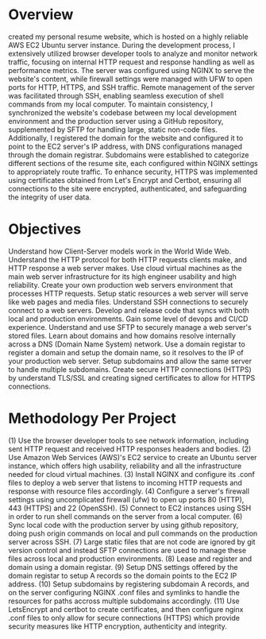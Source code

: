 # Overview 
 created my personal resume website, which is hosted on a highly reliable AWS EC2 Ubuntu server instance. During the development process, I extensively utilized browser developer tools to analyze and monitor network traffic, focusing on internal HTTP request and response handling as well as performance metrics. The server was configured using NGINX to serve the website's content, while firewall settings were managed with UFW to open ports for HTTP, HTTPS, and SSH traffic. Remote management of the server was facilitated through SSH, enabling seamless execution of shell commands from my local computer. To maintain consistency, I synchronized the website's codebase between my local development environment and the production server using a GitHub repository, supplemented by SFTP for handling large, static non-code files. Additionally, I registered the domain for the website and configured it to point to the EC2 server's IP address, with DNS configurations managed through the domain registrar. Subdomains were established to categorize different sections of the resume site, each configured within NGINX settings to appropriately route traffic. To enhance security, HTTPS was implemented using certificates obtained from Let's Encrypt and Certbot, ensuring all connections to the site were encrypted, authenticated, and safeguarding the integrity of user data.
# Objectives
Understand how Client-Server models work in the World Wide Web.
Understand the HTTP protocol for both HTTP requests clients make, and HTTP response a web server makes.
Use cloud virtual machines as the main web server infrastructure for its high engineer usability and high reliability.
Create your own production web servers environment that processes HTTP requests.
Setup static resources a web server will serve like web pages and media files.
Understand SSH connections to securely connect to a web servers.
Develop and release code that syncs with both local and production environments.
Gain some level of devops and CI/CD experience.
Understand and use SFTP to securely manage a web server's stored files.
Learn about domains and how domains resolve internally across a DNS (Domain Name System) network.
Use a domain registar to register a domain and setup the domain name, so it resolves to the IP of your production web server.
Setup subdomains and allow the same server to handle multiple subdomains.
Create secure HTTP connections (HTTPS) by understand TLS/SSL and creating signed certificates to allow for HTTPS connections.

# Methodology Per Project
(1) Use the browser developer tools to see network information, including sent HTTP request and received HTTP responses headers and bodies.
(2) Use Amazon Web Services (AWS)'s EC2 service to create an Ubuntu server instance, which offers high usability, reliability and all the infrastructure needed for cloud virtual machines.
(3) Install NGINX and configure its .conf files to deploy a web server that listens to incoming HTTP requests and response with resource files accordingly.
(4) Configure a server's firewall settings using uncomplicated firewall (ufw) to open up ports 80 (HTTP), 443 (HTTPS) and 22 (OpenSSH).
(5) Connect to EC2 instances using SSH in order to run shell commands on the server from a local computer.
(6) Sync local code with the production server by using github repository, doing push origin commands on local and pull commands on the production server across SSH.
(7) Large static files that are not code are ignored by git version control and instead SFTP connections are used to manage these files across local and production environments.
(8) Lease and register and domain using a domain registar.
(9) Setup DNS settings offered by the domain registar to setup A records so the domain points to the EC2 IP address.
(10) Setup subdomains by registering subdomain A records, and on the server configuring NGINX .conf files and symlinks to handle the resources for paths accross multiple subdomains accordingly.
(11) Use LetsEncrypt and certbot to create certificates, and then configure nginx .conf files to only allow for secure connections (HTTPS) which provide security measures like HTTP encryption, authenticity and integrity.
